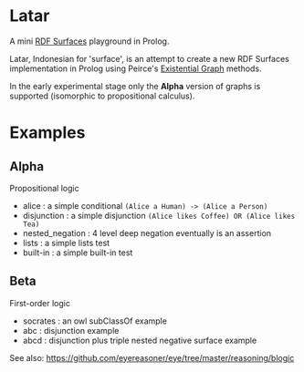 # Latar

A mini [RDF Surfaces](https://w3c-cg.github.io/rdfsurfaces/) playground in Prolog.

Latar, Indonesian for 'surface', is an attempt to create a new RDF Surfaces implementation in Prolog using Peirce's [Existential Graph](https://en.wikipedia.org/wiki/Existential_graph) methods.

In the early experimental stage only the **Alpha** version of graphs is supported 
(isomorphic to propositional calculus).

# Examples

## Alpha

Propositional logic

- alice : a simple conditional `(Alice a Human) -> (Alice a Person)` 
- disjunction : a simple disjunction `(Alice likes Coffee) OR (Alice likes Tea)`
- nested_negation : 4 level deep negation eventually is an assertion
- lists : a simple lists test
- built-in : a simple built-in test

## Beta

First-order logic

- socrates : an owl subClassOf example
- abc : disjunction example
- abcd : disjunction plus triple nested negative surface example

See also: https://github.com/eyereasoner/eye/tree/master/reasoning/blogic
